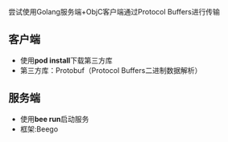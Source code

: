 尝试使用Golang服务端+ObjC客户端通过Protocol Buffers进行传输

## 客户端
* 使用**pod install**下载第三方库
* 第三方库：Protobuf（Protocol Buffers二进制数据解析）

## 服务端
* 使用**bee run**启动服务
* 框架:Beego

